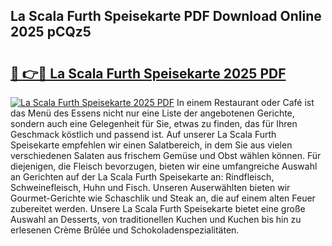 ## La Scala Furth Speisekarte PDF Download Online 2025 pCQz5

# <h2><a href="http://gcb3q1.nevu.top/?p=La+Scala+Furth+Speisekarte">🔗 👉🔴 La Scala Furth Speisekarte 2025 PDF</a></h2>

[![La Scala Furth Speisekarte 2025 PDF](https://i.imgur.com/dBaPXMq.png)](http://gcb3q1.nevu.top/?p=La+Scala+Furth+Speisekarte)
In einem Restaurant oder Café ist das Menü des Essens nicht nur eine Liste der angebotenen Gerichte, sondern auch eine Gelegenheit für Sie, etwas zu finden, das für Ihren Geschmack köstlich und passend ist. Auf unserer La Scala Furth Speisekarte empfehlen wir einen Salatbereich, in dem Sie aus vielen verschiedenen Salaten aus frischem Gemüse und Obst wählen können. Für diejenigen, die Fleisch bevorzugen, bieten wir eine umfangreiche Auswahl an Gerichten auf der La Scala Furth Speisekarte an: Rindfleisch, Schweinefleisch, Huhn und Fisch. Unseren Auserwählten bieten wir Gourmet-Gerichte wie Schaschlik und Steak an, die auf einem alten Feuer zubereitet werden. Unsere La Scala Furth Speisekarte bietet eine große Auswahl an Desserts, von traditionellen Kuchen und Kuchen bis hin zu erlesenen Crème Brûlée und Schokoladenspezialitäten.
